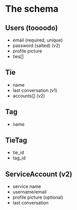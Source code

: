 # The schema

## Users (toooodo)

- email (required, unique)
- password (salted) (v2)
- profile picture
- ties[]

## Tie

- name
- last conversation (v1)
- accounts[] (v2)

## Tag

- name

## TieTag

- tie_id
- tag_id

## ServiceAccount (v2)

- service name
- username/email
- profile picture (optional)
- last conversation